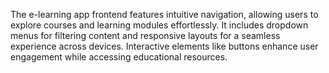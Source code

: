 The e-learning app frontend features intuitive navigation, allowing users to explore courses and learning modules effortlessly. It includes dropdown menus for filtering content and responsive layouts for a seamless experience across devices. Interactive elements like buttons enhance user engagement while accessing educational resources.

